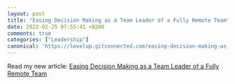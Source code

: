```yaml
---
layout: post
title: "Easing Decision Making as a Team Leader of a Fully Remote Team"
date: 2022-02-25 07:55:41 +0200
comments: true
categories: ["Leadership"]
canonical: 'https://levelup.gitconnected.com/easing-decision-making-as-a-team-leader-of-a-fully-remote-team-67cd92301cba'
---
```


Read my new article: [Easing Decision Making as a Team Leader of a Fully Remote Team](https://levelup.gitconnected.com/easing-decision-making-as-a-team-leader-of-a-fully-remote-team-67cd92301cba)
